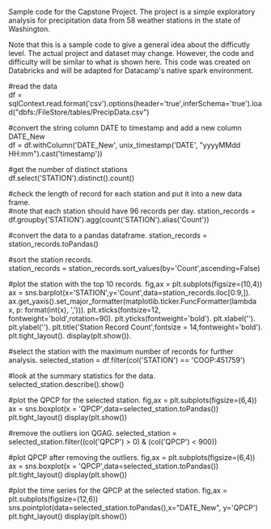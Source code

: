 Sample code for the Capstone Project. The project is a simple exploratory analysis for precipitation data from 58 weather stations in the state of Washington.

Note that this is a sample code to give a general idea about the difficutly level. The actual project and dataset may change. However, the code and difficulty will be similar to what is shown here. This code was created on Databricks and will be adapted for Datacamp's native spark environment. 

#read the data  
df = sqlContext.read.format('csv').options(header='true',inferSchema='true').load("dbfs:/FileStore/tables/PrecipData.csv")

#convert the string  column DATE to timestamp and add a new column DATE_New  
df = df.withColumn('DATE_New', unix_timestamp('DATE', "yyyyMMdd HH:mm").cast('timestamp'))

#get the number of distinct stations   
df.select('STATION').distinct().count()

#check the length of record for each station and put it into a new data frame.  
#note that each station should have 96 records per day. 
station_records = df.groupby('STATION').agg(count('STATION').alias('Count'))

#convert the data to a pandas dataframe. 
station_records = station_records.toPandas()

#sort the station records.  
station_records = station_records.sort_values(by='Count',ascending=False)

#plot the station with the top 10 records. 
fig,ax = plt.subplots(figsize=(10,4))
ax = sns.barplot(x='STATION',y='Count',data=station_records.iloc[0:9,]). 
ax.get_yaxis().set_major_formatter(matplotlib.ticker.FuncFormatter(lambda x, p: format(int(x), ','))). 
plt.xticks(fontsize=12, fontweight='bold',rotation=90). 
plt.yticks(fontweight='bold'). 
plt.xlabel(''). 
plt.ylabel(''). 
plt.title('Station Record Count',fontsize = 14,fontweight='bold'). 
plt.tight_layout(). 
display(plt.show()). 

#select the station with the maximum number of records for further analysis. 
selected_station = df.filter(col('STATION') == 'COOP:451759')

#look at the summary statistics for the data.  
selected_station.describe().show()

#plot the QPCP for the selected station. 
fig,ax = plt.subplots(figsize=(6,4))
ax = sns.boxplot(x = 'QPCP',data=selected_station.toPandas())
plt.tight_layout()
display(plt.show())

#remove the outliers ion QGAG. 
selected_station = selected_station.filter((col('QPCP') > 0) & (col('QPCP') < 900))

#plot QPCP after removing the outliers. 
fig,ax = plt.subplots(figsize=(6,4))
ax = sns.boxplot(x = 'QPCP',data=selected_station.toPandas())
plt.tight_layout()
display(plt.show())

 #plot the time series for the QPCP at the selected station. 
fig,ax = plt.subplots(figsize=(12,6))
sns.pointplot(data=selected_station.toPandas(),x="DATE_New", y='QPCP')
plt.tight_layout()
display(plt.show())


